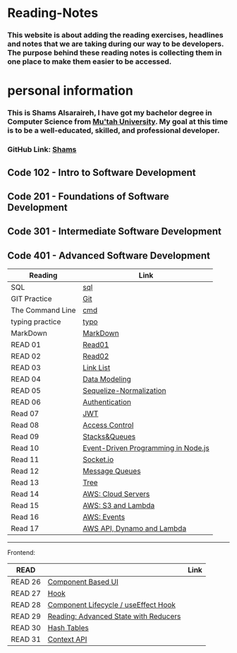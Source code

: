 # Reading-Notes
### This website is about adding the reading exercises, headlines and notes that we are taking during our way to be developers. The purpose behind these reading notes is collecting them in one place to make them easier to be accessed.

# personal information 
### This is Shams Alsaraireh, I have got my bachelor degree in Computer Science  from [Mu'tah University](https://www.mutah.edu.jo/Home.aspx). My goal at this time is to be a well-educated, skilled, and professional developer.

### GitHub Link: [Shams](https://github.com/shamssar)



## Code 102 - Intro to Software Development
## Code 201 - Foundations of Software Development
## Code 301 - Intermediate Software Development
## Code 401 - Advanced Software Development


|Reading               | Link |
| -----------           | ----------- |
|SQL                   | [sql](Sql.md)|
|GIT Practice           | [Git](Git.md)|    
|The Command Line       | [cmd](cmd.md)|
|typing practice        | [typo](Typo.md)|
| MarkDown              | [MarkDown](markdown.md)
|READ 01                | [Read01](READ01.md)|
|READ 02                | [Read02](READ02.md)
|READ 03                | [Link List](READ03.md)
|READ 04                | [Data Modeling](READ04.md)
|READ 05                |[Sequelize-Normalization](READ05.md)                         
|READ 06                |[Authentication](READ06.md)
|Read 07                |[JWT](README07.md)
|Read 08                |[Access Control](README08.md)
|Read 09                |[Stacks&Queues](README09.md)
|Read 10                |[Event-Driven Programming in Node.js](README10.md)
|Read 11                |[Socket.io](README11.MD)
|Read 12                |[Message Queues](README12.md)
|Read 13                |[Tree](README13.md)
|Read 14                |[ AWS: Cloud Servers](README14.md)
|Read 15                |[AWS: S3 and Lambda](README15.md)
|Read 16                |[ AWS: Events](README16.md)
|Read 17                |[AWS API, Dynamo and Lambda](README17.md)
---------------------------------------------------------------------------
Frontend:

| READ  |   | Link    
|---|---|---|
|  READ 26 | [Component Based UI](README26.md)  |   
READ 27     |  [Hook](README27.md )
|READ 28     |[Component Lifecycle / useEffect Hook](README28.md)
|READ 29     |[Reading: Advanced State with Reducers](README29.md)
|READ 30     |[Hash Tables](README30.md)
|READ 31    | [Context API](README31.md)